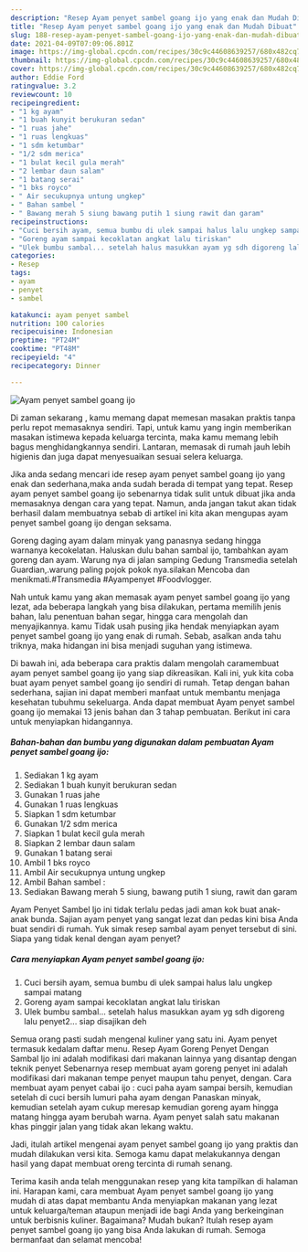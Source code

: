 ```yaml
---
description: "Resep Ayam penyet sambel goang ijo yang enak dan Mudah Dibuat"
title: "Resep Ayam penyet sambel goang ijo yang enak dan Mudah Dibuat"
slug: 188-resep-ayam-penyet-sambel-goang-ijo-yang-enak-dan-mudah-dibuat
date: 2021-04-09T07:09:06.801Z
image: https://img-global.cpcdn.com/recipes/30c9c44608639257/680x482cq70/ayam-penyet-sambel-goang-ijo-foto-resep-utama.jpg
thumbnail: https://img-global.cpcdn.com/recipes/30c9c44608639257/680x482cq70/ayam-penyet-sambel-goang-ijo-foto-resep-utama.jpg
cover: https://img-global.cpcdn.com/recipes/30c9c44608639257/680x482cq70/ayam-penyet-sambel-goang-ijo-foto-resep-utama.jpg
author: Eddie Ford
ratingvalue: 3.2
reviewcount: 10
recipeingredient:
- "1 kg ayam"
- "1 buah kunyit berukuran sedan"
- "1 ruas jahe"
- "1 ruas lengkuas"
- "1 sdm ketumbar"
- "1/2 sdm merica"
- "1 bulat kecil gula merah"
- "2 lembar daun salam"
- "1 batang serai"
- "1 bks royco"
- " Air secukupnya untung ungkep"
- " Bahan sambel "
- " Bawang merah 5 siung bawang putih 1 siung rawit dan garam"
recipeinstructions:
- "Cuci bersih ayam, semua bumbu di ulek sampai halus lalu ungkep sampai matang"
- "Goreng ayam sampai kecoklatan angkat lalu tiriskan"
- "Ulek bumbu sambal... setelah halus masukkan ayam yg sdh digoreng lalu penyet2... siap disajikan deh"
categories:
- Resep
tags:
- ayam
- penyet
- sambel

katakunci: ayam penyet sambel 
nutrition: 100 calories
recipecuisine: Indonesian
preptime: "PT24M"
cooktime: "PT48M"
recipeyield: "4"
recipecategory: Dinner

---
```



![Ayam penyet sambel goang ijo](https://img-global.cpcdn.com/recipes/30c9c44608639257/680x482cq70/ayam-penyet-sambel-goang-ijo-foto-resep-utama.jpg)

Di zaman  sekarang , kamu memang dapat memesan masakan praktis tanpa perlu repot memasaknya sendiri. Tapi, untuk kamu yang ingin memberikan masakan istimewa kepada keluarga tercinta, maka kamu memang lebih bagus menghidangkannya sendiri. Lantaran, memasak di rumah jauh lebih higienis dan juga dapat menyesuaikan sesuai selera keluarga.

Jika anda sedang mencari ide resep ayam penyet sambel goang ijo yang enak dan sederhana,maka anda sudah berada di tempat yang tepat. Resep ayam penyet sambel goang ijo  sebenarnya tidak sulit untuk dibuat jika anda memasaknya dengan cara yang tepat. Namun, anda jangan takut akan tidak berhasil dalam membuatnya 
sebab di artikel ini kita akan mengupas ayam penyet sambel goang ijo dengan seksama.  

Goreng daging ayam dalam minyak yang panasnya sedang hingga warnanya kecokelatan. Haluskan dulu bahan sambal ijo, tambahkan ayam goreng dan ayam. Warung nya di jalan samping Gedung Transmedia setelah Guardian,.warung paling pojok pokok nya.silakan Mencoba dan menikmati.#Transmedia #Ayampenyet #Foodvlogger.

Nah untuk kamu yang akan memasak ayam penyet sambel goang ijo yang lezat, ada beberapa langkah yang bisa dilakukan, pertama memilih jenis bahan, lalu penentuan bahan segar, hingga cara mengolah dan menyajikannya. kamu Tidak usah pusing jika hendak menyiapkan ayam penyet sambel goang ijo yang enak di rumah. Sebab, asalkan anda  tahu triknya, maka hidangan ini bisa menjadi suguhan yang istimewa.

Di bawah ini, ada beberapa cara praktis  dalam mengolah caramembuat ayam penyet sambel goang ijo yang siap dikreasikan. Kali ini, yuk kita coba buat ayam penyet sambel goang ijo sendiri di rumah. Tetap dengan bahan sederhana, sajian ini dapat memberi manfaat untuk membantu menjaga kesehatan tubuhmu sekeluarga. Anda dapat membuat Ayam penyet sambel goang ijo memakai 13 jenis bahan dan 3 tahap pembuatan. Berikut ini cara untuk menyiapkan hidangannya.

<!--inarticleads1-->

##### Bahan-bahan dan bumbu yang digunakan dalam pembuatan Ayam penyet sambel goang ijo:

1. Sediakan 1 kg ayam
1. Sediakan 1 buah kunyit berukuran sedan
1. Gunakan 1 ruas jahe
1. Gunakan 1 ruas lengkuas
1. Siapkan 1 sdm ketumbar
1. Gunakan 1/2 sdm merica
1. Siapkan 1 bulat kecil gula merah
1. Siapkan 2 lembar daun salam
1. Gunakan 1 batang serai
1. Ambil 1 bks royco
1. Ambil  Air secukupnya untung ungkep
1. Ambil  Bahan sambel :
1. Sediakan  Bawang merah 5 siung, bawang putih 1 siung, rawit dan garam


Ayam Penyet Sambel Ijo ini tidak terlalu pedas jadi aman kok buat anak-anak bunda. Sajian ayam penyet yang sangat lezat dan pedas kini bisa Anda buat sendiri di rumah. Yuk simak resep sambal ayam penyet tersebut di sini. Siapa yang tidak kenal dengan ayam penyet? 

<!--inarticleads2-->

##### Cara menyiapkan Ayam penyet sambel goang ijo:

1. Cuci bersih ayam, semua bumbu di ulek sampai halus lalu ungkep sampai matang
1. Goreng ayam sampai kecoklatan angkat lalu tiriskan
1. Ulek bumbu sambal... setelah halus masukkan ayam yg sdh digoreng lalu penyet2... siap disajikan deh


Semua orang pasti sudah mengenal kuliner yang satu ini. Ayam penyet termasuk kedalam daftar menu. Resep Ayam Goreng Penyet Dengan Sambal Ijo ini adalah modifikasi dari makanan lainnya yang disantap dengan teknik penyet Sebenarnya resep membuat ayam goreng penyet ini adalah modifikasi dari makanan tempe penyet maupun tahu penyet, dengan. Cara membuat ayam penyet cabai ijo : cuci paha ayam sampai bersih, kemudian setelah di cuci bersih lumuri paha ayam dengan Panaskan minyak, kemudian setelah ayam cukup meresap kemudian goreng ayam hingga matang hingga ayam berubah warna. Ayam penyet salah satu makanan khas pinggir jalan yang tidak akan lekang waktu. 

Jadi, itulah artikel mengenai  ayam penyet sambel goang ijo  yang praktis dan mudah dilakukan versi kita. Semoga kamu dapat melakukannya dengan hasil yang dapat membuat oreng tercinta di rumah senang. 

Terima kasih anda telah menggunakan resep yang kita tampilkan di halaman ini. Harapan kami, cara membuat  Ayam penyet sambel goang ijo yang mudah di atas dapat membantu Anda menyiapkan makanan yang lezat untuk keluarga/teman ataupun menjadi ide bagi Anda yang berkeinginan untuk berbisnis kuliner. Bagaimana? Mudah bukan? Itulah resep ayam penyet sambel goang ijo yang bisa Anda lakukan di rumah. Semoga bermanfaat dan selamat mencoba!


